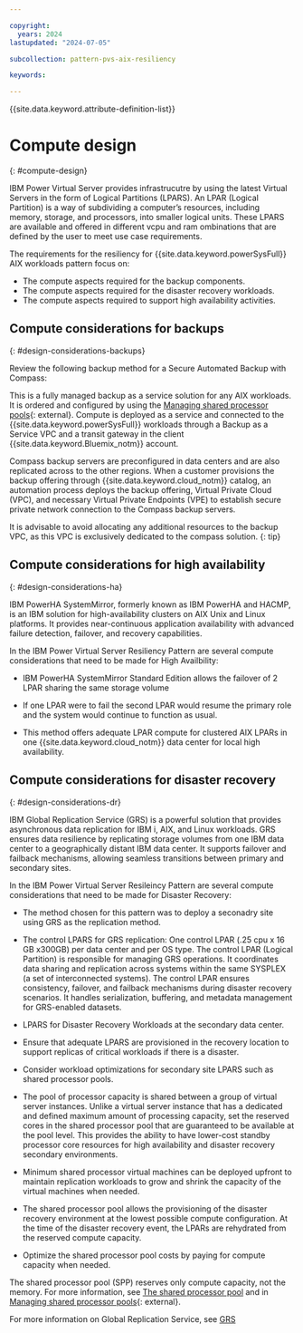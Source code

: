```yaml
---

copyright:
  years: 2024
lastupdated: "2024-07-05"

subcollection: pattern-pvs-aix-resiliency

keywords:

---
```


{{site.data.keyword.attribute-definition-list}}

# Compute design
{: #compute-design}

IBM Power Virtual Server provides infrastrucutre by using the latest Virtual Servers in the form of Logical Partitions (LPARS). An LPAR (Logical Partition) is a way of subdividing a computer’s resources, including memory, storage, and processors, into smaller logical units. These LPARS are available and offered in different vcpu and ram ombinations that are defined by the user to meet use case requirements. 

The requirements for the resiliency for {{site.data.keyword.powerSysFull}} AIX workloads pattern focus on:

-  The compute aspects required for the backup components.
-  The compute aspects required for the disaster recovery workloads.
-  The compute aspects required to support high availability activities.

## Compute considerations for backups
{: #design-considerations-backups}

Review the following backup method for a Secure Automated Backup with Compass: 

This is a fully managed backup as a service solution for any AIX workloads. It is ordered and configured by using the [Managing shared processor pools](https://cloud.ibm.com/catalog/services/secure-automated-backup-with-compass){: external}. Compute is deployed as a service and connected to the {{site.data.keyword.powerSysFull}} workloads through a Backup as a Service VPC and a transit gateway in the client {{site.data.keyword.Bluemix_notm}} account.

Compass backup servers are preconfigured in data centers and are also replicated across to the other regions. When a customer provisions the backup offering through {{site.data.keyword.cloud_notm}} catalog, an automation process deploys the backup offering, Virtual Private Cloud (VPC), and necessary Virtual Private Endpoints (VPE) to establish secure private network connection to the Compass backup servers. 

It is advisable to avoid allocating any additional resources to the backup VPC, as this VPC is exclusively dedicated to the compass solution.
{: tip}

## Compute considerations for high availability
{: #design-considerations-ha}

IBM PowerHA SystemMirror, formerly known as IBM PowerHA and HACMP, is an IBM solution for high-availability clusters on AIX Unix and Linux platforms. It provides near-continuous application availability with advanced failure detection, failover, and recovery capabilities. 

In the IBM Power Virtual Server Resiliency Pattern are several compute considerations that need to be made for High Availbility:

- IBM PowerHA SystemMirror Standard Edition allows the failover of 2 LPAR sharing the same storage volume

- If one LPAR were to fail the second LPAR would resume the primary role and the system would continue to function as usual. 

- This method offers adequate LPAR compute for clustered AIX LPARs in one {{site.data.keyword.cloud_notm}} data center for local high availability.

## Compute considerations for disaster recovery
{: #design-considerations-dr}

IBM Global Replication Service (GRS) is a powerful solution that provides asynchronous data replication for IBM i, AIX, and Linux workloads. GRS ensures data resilience by replicating storage volumes from one IBM data center to a geographically distant IBM data center. It supports failover and failback mechanisms, allowing seamless transitions between primary and secondary sites.

In the IBM Power Virtual Server Resileincy Pattern are several compute considerations that need to be made for Disaster Recovery:

- The method chosen for this pattern was to deploy a seconadry site using GRS as the replication method. 

- The control LPARS for GRS replication: One control LPAR (.25 cpu x 16 GB x300GB) per data center and per OS type. The control LPAR (Logical Partition) is responsible for managing GRS operations. It coordinates data sharing and replication across systems within the same SYSPLEX (a set of interconnected systems). The control LPAR ensures consistency, failover, and failback mechanisms during disaster recovery scenarios. It handles serialization, buffering, and metadata management for GRS-enabled datasets.

- LPARS for Disaster Recovery Workloads at the secondary data center. 

- Ensure that adequate LPARS are provisioned in the recovery location to support replicas of critical workloads if there is a disaster.

- Consider workload optimizations for secondary site LPARS such as shared processor pools.

- The pool of processor capacity is shared between a group of virtual server instances. Unlike a virtual server instance that has a dedicated and defined maximum amount of processing capacity, set the reserved cores in the shared processor pool that are guaranteed to be available at the pool level. This provides the ability to have lower-cost standby processor core resources for high availability and disaster recovery secondary environments.

- Minimum shared processor virtual machines can be deployed upfront to maintain replication workloads to grow and shrink the capacity of the virtual machines when needed.

- The shared processor pool allows the provisioning of the disaster recovery environment at the lowest possible compute configuration. At the time of the disaster recovery event, the LPARs are rehydrated from the reserved compute capacity.

- Optimize the shared processor pool costs by paying for compute capacity when needed.

The shared processor pool (SPP) reserves only compute capacity, not the memory. For more information, see [The shared processor pool](/docs/power-iaas?topic=power-iaas-manage-SPP) and in [Managing shared processor pools](https://www.ibm.com/docs/en/power9?topic=systems-managing-shared-processor-pools){: external}.

For more information on Global Replication Service, see [GRS](/docs/power-iaas?topic=power-iaas-getting-started-GRS)